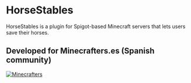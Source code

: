 # HorseStables
HorseStables is a plugin for Spigot-based Minecraft servers that lets users save their horses. 

## Developed for Minecrafters.es (Spanish community)
[![Minecrafters](https://i.imgur.com/xHHHf31.jpg)](http://www.minecrafters.es/)
